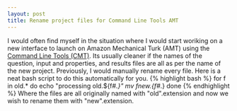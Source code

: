 ```yaml
---
layout: post
title: Rename project files for Command Line Tools AMT
---
```


I would often find myself in the situation where I would start woriking on a new interface to launch on Amazon Mechanical Turk (AMT) using the <a href="https://aws.amazon.com/developertools/Amazon-Mechanical-Turk/694">Command Line Tools (CMT)</a>. Its usually cleaner if the names of the question, input and properties, and results files are all as per the name of the new project. Previously, I would manually rename every file. Here is a neat bash script to do this automatically for you.
{% highlight bash %}
for f in old.*
do
       echo "processing old.${f#*.}"
       mv $f new.${f#*.}
done
{% endhighlight %}
Where the files are all originally named with "old".extension and now we wish to rename them with "new".extension.
